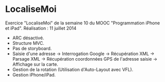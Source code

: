 # LocaliseMoi
Exercice "LocaliseMoi" de la semaine 10 du MOOC "Programmation iPhone et iPad". Réalisation : 11 juillet 2014

- ARC désactivé.
- Structure MVC.
- Pas de storyboard.
- Saisie d'une adresse -> Interrogation Google -> Récupération XML -> Parsage XML -> Récupération coordonnées GPS de l'adresse saisie -> Affichage sur la carte.
- Gestion de la rotation (Utilisation d'Auto-Layout avec VFL).
- Gestion iPhone/iPad.
